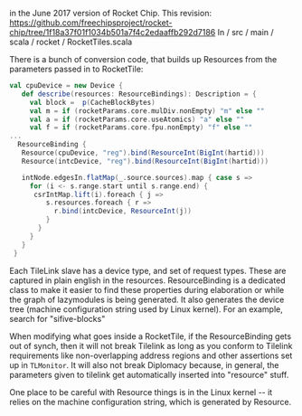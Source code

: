 
in the June 2017 version of Rocket Chip.  This revision: 
https://github.com/freechipsproject/rocket-chip/tree/1f18a37f01f1034b501a7f4c2edaaffb292d7186
In / src / main / scala / rocket / RocketTiles.scala

There is a bunch of conversion code, that builds up Resources from the parameters passed in to RocketTile:

```scala
val cpuDevice = new Device {
   def describe(resources: ResourceBindings): Description = {
     val block =  p(CacheBlockBytes)
     val m = if (rocketParams.core.mulDiv.nonEmpty) "m" else ""
     val a = if (rocketParams.core.useAtomics) "a" else ""
     val f = if (rocketParams.core.fpu.nonEmpty) "f" else ""
...
  ResourceBinding {
   Resource(cpuDevice, "reg").bind(ResourceInt(BigInt(hartid)))
   Resource(intcDevice, "reg").bind(ResourceInt(BigInt(hartid)))

   intNode.edgesIn.flatMap(_.source.sources).map { case s =>
     for (i <- s.range.start until s.range.end) {
      csrIntMap.lift(i).foreach { j =>
         s.resources.foreach { r =>
           r.bind(intcDevice, ResourceInt(j))
         }
       }
     }
   }
 }
```

Each TileLink slave has a device type, and set of request types. These are captured in plain english in the resources.  ResourceBinding is a dedicated class to make it easier to find these properties during elaboration or while the graph of lazymodules is being generated.  It also generates the device tree (machine configuration string used by Linux kernel).  For an example, search for "sifive-blocks"

When modifying what goes inside a RocketTile, if the ResourceBinding gets out of synch, then it will not break Tilelink as long as you conform to Tilelink requirements like non-overlapping address regions and other assertions set up in `TLMonitor`.  It will also not break Diplomacy because, in general, the parameters given to tilelink get automatically inserted into "resource" stuff.

One place to be careful with Resource things is in the Linux kernel -- it relies on the machine configuration string, which is generated by Resource.

